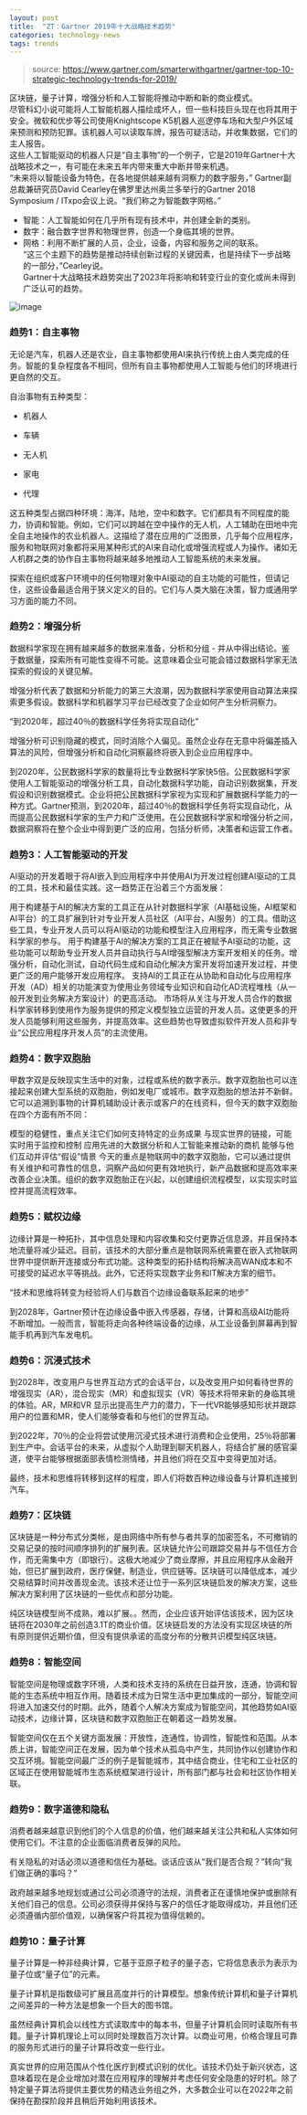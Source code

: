 ```yaml
---
layout: post
title:  "ZT：Gartner 2019年十大战略技术趋势"
categories: technology-news
tags: trends
---
```


> source: https://www.gartner.com/smarterwithgartner/gartner-top-10-strategic-technology-trends-for-2019/

区块链，量子计算，增强分析和人工智能将推动中断和新的商业模式。  
尽管科幻小说可能将人工智能机器人描绘成坏人，但一些科技巨头现在也将其用于安全。微软和优步等公司使用Knightscope K5机器人巡逻停车场和大型户外区域来预测和预防犯罪。该机器人可以读取车牌，报告可疑活动，并收集数据，它们的主人报告。  
这些人工智能驱动的机器人只是“自主事物”的一个例子，它是2019年Gartner十大战略技术之一，有可能在未来五年内带来重大中断并带来机遇。  
“未来将以智能设备为特色，在各地提供越来越有洞察力的数字服务，” Gartner副总裁兼研究员David Cearley在佛罗里达州奥兰多举行的Gartner 2018 Symposium / ITxpo会议上说。“我们称之为智能数字网格。”  

* 智能：人工智能如何在几乎所有现有技术中，并创建全新的类别。
* 数字：融合数字世界和物理世界，创造一个身临其境的世界。
* 网格：利用不断扩展的人员，企业，设备，内容和服务之间的联系。  
“这三个主题下的趋势是推动持续创新过程的关键因素，也是持续下一步战略的一部分，”Cearley说。  
Gartner十大战略技术趋势突出了2023年将影响和转变行业的变化或尚未得到广泛认可的趋势。   

![image](https://imxuemei.github.io/img/PR_499538_Top_10_Technology_Trends_for_2019_Infographic.png)
### 趋势1：自主事物
无论是汽车，机器人还是农业，自主事物都使用AI来执行传统上由人类完成的任务。智能的复杂程度各不相同，但所有自主事物都使用人工智能与他们的环境进行更自然的交互。

自治事物有五种类型：

- 机器人

- 车辆
- 无人机
- 家电
- 代理

这五种类型占据四种环境：海洋，陆地，空中和数字。它们都具有不同程度的能力，协调和智能。例如，它们可以跨越在空中操作的无人机，人工辅助在田地中完全自主地操作的农业机器人。这描绘了潜在应用的广泛图景，几乎每个应用程序，服务和物联网对象都将采用某种形式的AI来自动化或增强流程或人为操作。诸如无人机群之类的协作自主事物将越来越多地推动人工智能系统的未来发展。

探索在组织或客户环境中的任何物理对象中AI驱动的自主功能的可能性，但请记住，这些设备最适合用于狭义定义的目的。它们与人类大脑在决策，智力或通用学习方面的能力不同。

### 趋势2：增强分析
数据科学家现在拥有越来越多的数据来准备，分析和分组 - 并从中得出结论。鉴于数据量，探索所有可能性变得不可能。这意味着企业可能会错过数据科学家无法探索的假设的关键见解。

增强分析代表了数据和分析能力的第三大浪潮，因为数据科学家使用自动算法来探索更多假设。数据科学和机器学习平台已经改变了企业如何产生分析洞察力。

“到2020年，超过40％的数据科学任务将实现自动化”

增强分析可识别隐藏的模式，同时消除个人偏见。虽然企业存在无意中将偏差插入算法的风险，但增强分析和自动化洞察最终将嵌入到企业应用程序中。

到2020年，公民数据科学家的数量将比专业数据科学家快5倍。公民数据科学家使用人工智能驱动的增强分析工具，自动化数据科学功能，自动识别数据集，开发假设和识别数据模式。企业将把公民数据科学家视为实现和扩展数据科学能力的一种方式。Gartner预测，到2020年，超过40％的数据科学任务将实现自动化，从而提高公民数据科学家的生产力和广泛使用。在公民数据科学家和增强分析之间，数据洞察将在整个企业中得到更广泛的应用，包括分析师，决策者和运营工作者。

### 趋势3：人工智能驱动的开发
AI驱动的开发着眼于将AI嵌入到应用程序中并使用AI为开发过程创建AI驱动的工具的工具，技术和最佳实践。这一趋势正在沿着三个方面发展：

用于构建基于AI的解决方案的工具正在从针对数据科学家（AI基础设施，AI框架和AI平台）的工具扩展到针对专业开发人员社区（AI平台，AI服务）的工具。借助这些工具，专业开发人员可以将AI驱动的功能和模型注入应用程序，而无需专业数据科学家的参与。
用于构建基于AI的解决方案的工具正在被赋予AI驱动的功能，这些功能可以帮助专业开发人员并自动执行与AI增强型解决方案开发相关的任务。增强分析，自动化测试，自动代码生成和自动化解决方案开发将加速开发过程，并使更广泛的用户能够开发应用程序。
支持AI的工具正在从协助和自动化与应用程序开发（AD）相关的功能演变为使用业务领域专业知识和自动化AD流程堆栈（从一般开发到业务解决方案设计）的更高活动。
市场将从关注与开发人员合作的数据科学家转移到使用作为服务提供的预定义模型独立运营的开发人员。这使更多的开发人员能够利用这些服务，并提高效率。这些趋势也导致虚拟软件开发人员和非专业“公民应用程序开发人员”的主流使用。

### 趋势4：数字双胞胎
甲数字双是反映现实生活中的对象，过程或系统的数字表示。数字双胞胎也可以连接起来创建大型系统的双胞胎，例如发电厂或城市。数字双胞胎的想法并不新鲜。它可以追溯到事物的计算机辅助设计表示或客户的在线资料，但今天的数字双胞胎在四个方面有所不同：

模型的稳健性，重点关注它们如何支持特定的业务成果
与现实世界的链接，可能实时用于监控和控制
应用先进的大数据分析和人工智能来推动新的商机
能够与他们互动并评估“假设”情景
今天的重点是物联网中的数字双胞胎，它可以通过提供有关维护和可靠性的信息，洞察产品如何更有效地执行，新产品数据和提高效率来改善企业决策。组织的数字双胞胎正在兴起，以创建组织流程模型，以实现实时监控并提高流程效率。

### 趋势5：赋权边缘
边缘计算是一种拓扑，其中信息处理和内容收集和交付更靠近信息源，并且保持本地流量将减少延迟。目前，该技术的大部分重点是物联网系统需要在嵌入式物联网世界中提供断开连接或分布式功能。这种类型的拓扑结构将解决高WAN成本和不可接受的延迟水平等挑战。此外，它还将实现数字业务和IT解决方案的细节。

“技术和思维将转变为经验将人们与数百个边缘设备联系起来的地步”

到2028年，Gartner预计在边缘设备中嵌入传感器，存储，计算和高级AI功能将不断增加。一般而言，智能将走向各种终端设备的边缘，从工业设备到屏幕再到智能手机再到汽车发电机。
### 趋势6：沉浸式技术
到2028年，改变用户与世界互动方式的会话平台，以及改变用户如何看待世界的增强现实（AR），混合现实（MR）和虚拟现实（VR）等技术将带来新的身临其境的体验。AR，MR和VR 显示出提高生产力的潜力，下一代VR能够感知形状并跟踪用户的位置和MR，使人们能够查看和与他们的世界互动。 

到2022年，70％的企业将尝试使用沉浸式技术进行消费和企业使用，25％将部署到生产中。会话平台的未来，从虚拟个人助理到聊天机器人，将结合扩展的感官渠道，使平台能够根据面部表情检测情绪，并且他们将在交互中变得更加对话。

最终，技术和思维将转移到这样的程度，即人们将数百种边缘设备与计算机连接到汽车。

### 趋势7：区块链
区块链是一种分布式分类帐，是由网络中所有参与者共享的加密签名，不可撤销的交易记录的按时间顺序排列的扩展列表。区块链允许公司跟踪交易并与不信任方合作，而无需集中方（即银行）。这极大地减少了商业摩擦，并且应用程序从金融开始，但已扩展到政府，医疗保健，制造业，供应链等。区块链可以降低成本，减少交易结算时间并改善现金流。该技术还让位于一系列区块链启发的解决方案，这些解决方案利用了区块链的一些优点和部分功能。

纯区块链模型尚不成熟，难以扩展。。然而，企业应该开始评估该技术，因为区块链将在2030年之前创造3.1T的商业价值。区块链启发的方法没有实现区块链的所有原则提供近期价值，但没有提供承诺的高度分布的分散共识模型纯区块链。

### 趋势8：智能空间
智能空间是物理或数字环境，人类和技术支持的系统在日益开放，连通，协调和智能的生态系统中相互作用。随着技术成为日常生活中更加集成的一部分，智能空间将进入加速交付的时期。此外，随着个人解决方案成为智能空间，其他趋势如AI驱动技术，边缘计算，区块链和数字双胞胎正在朝着这一趋势发展。

智能空间仅在五个关键方面发展：开放性，连通性，协调性，智能性和范围。从本质上讲，智能空间正在发展，因为单个技术从孤岛中产生，共同协作以创建协作和交互环境。智能空间最广泛的例子是智能城市，其中结合商业，住宅和工业社区的区域正在使用智能城市生态系统框架进行设计，所有部门都与社会和社区协作相关联。

### 趋势9：数字道德和隐私
消费者越来越意识到他们的个人信息的价值，他们越来越关注公共和私人实体如何使用它们。不注意的企业面临消费者反弹的风险。

有关隐私的对话必须以道德和信任为基础。谈话应该从“我们是否合规？”转向“我们做正确的事吗？”

政府越来越多地规划或通过公司必须遵守的法规，消费者正在谨慎地保护或删除有关他们自己的信息。公司必须获得并保持与客户的信任才能取得成功，并且他们还必须遵循内部价值观，以确保客户将其视为值得信赖的。

### 趋势10：量子计算
量子计算是一种非经典计算，它基于亚原子粒子的量子态，它将信息表示为表示为量子位或“量子位”的元素。

量子计算机是指数级可扩展且高度并行的计算模型。想象传统计算机和量子计算机之间差异的一种方法是想象一个巨大的图书馆。

虽然经典计算机会以线性方式读取库中的每本书，但量子计算机会同时读取所有书籍。量子计算机理论上可以同时处理数百万次计算。以商业可用，价格合理且可靠的服务形式进行的量子计算将改变一些行业。 

真实世界的应用范围从个性化医疗到模式识别的优化。该技术仍处于新兴状态，这意味着现在是企业增加对潜在应用程序的理解并考虑任何安全隐患的好时机。除了特定量子算法将提供主要优势的精选业务组之外，大多数企业可以在2022年之前保持在勘探阶段并且稍后开始利用该技术。
